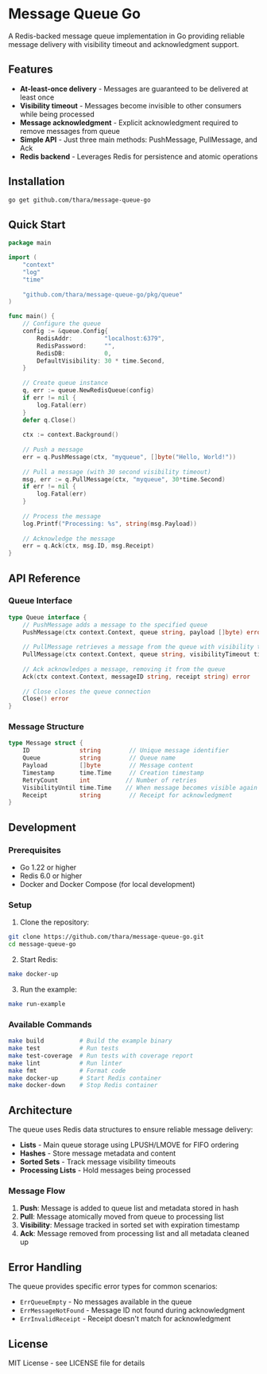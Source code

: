 # Message Queue Go

A Redis-backed message queue implementation in Go providing reliable message delivery with visibility timeout and acknowledgment support.

## Features

- **At-least-once delivery** - Messages are guaranteed to be delivered at least once
- **Visibility timeout** - Messages become invisible to other consumers while being processed
- **Message acknowledgment** - Explicit acknowledgment required to remove messages from queue
- **Simple API** - Just three main methods: PushMessage, PullMessage, and Ack
- **Redis backend** - Leverages Redis for persistence and atomic operations

## Installation

```bash
go get github.com/thara/message-queue-go
```

## Quick Start

```go
package main

import (
    "context"
    "log"
    "time"
    
    "github.com/thara/message-queue-go/pkg/queue"
)

func main() {
    // Configure the queue
    config := &queue.Config{
        RedisAddr:         "localhost:6379",
        RedisPassword:     "",
        RedisDB:           0,
        DefaultVisibility: 30 * time.Second,
    }
    
    // Create queue instance
    q, err := queue.NewRedisQueue(config)
    if err != nil {
        log.Fatal(err)
    }
    defer q.Close()
    
    ctx := context.Background()
    
    // Push a message
    err = q.PushMessage(ctx, "myqueue", []byte("Hello, World!"))
    
    // Pull a message (with 30 second visibility timeout)
    msg, err := q.PullMessage(ctx, "myqueue", 30*time.Second)
    if err != nil {
        log.Fatal(err)
    }
    
    // Process the message
    log.Printf("Processing: %s", string(msg.Payload))
    
    // Acknowledge the message
    err = q.Ack(ctx, msg.ID, msg.Receipt)
}
```

## API Reference

### Queue Interface

```go
type Queue interface {
    // PushMessage adds a message to the specified queue
    PushMessage(ctx context.Context, queue string, payload []byte) error
    
    // PullMessage retrieves a message from the queue with visibility timeout
    PullMessage(ctx context.Context, queue string, visibilityTimeout time.Duration) (*Message, error)
    
    // Ack acknowledges a message, removing it from the queue
    Ack(ctx context.Context, messageID string, receipt string) error
    
    // Close closes the queue connection
    Close() error
}
```

### Message Structure

```go
type Message struct {
    ID              string        // Unique message identifier
    Queue           string        // Queue name
    Payload         []byte        // Message content
    Timestamp       time.Time     // Creation timestamp
    RetryCount      int          // Number of retries
    VisibilityUntil time.Time    // When message becomes visible again
    Receipt         string        // Receipt for acknowledgment
}
```

## Development

### Prerequisites

- Go 1.22 or higher
- Redis 6.0 or higher
- Docker and Docker Compose (for local development)

### Setup

1. Clone the repository:
```bash
git clone https://github.com/thara/message-queue-go.git
cd message-queue-go
```

2. Start Redis:
```bash
make docker-up
```

3. Run the example:
```bash
make run-example
```

### Available Commands

```bash
make build          # Build the example binary
make test           # Run tests
make test-coverage  # Run tests with coverage report
make lint           # Run linter
make fmt            # Format code
make docker-up      # Start Redis container
make docker-down    # Stop Redis container
```

## Architecture

The queue uses Redis data structures to ensure reliable message delivery:

- **Lists** - Main queue storage using LPUSH/LMOVE for FIFO ordering
- **Hashes** - Store message metadata and content
- **Sorted Sets** - Track message visibility timeouts
- **Processing Lists** - Hold messages being processed

### Message Flow

1. **Push**: Message is added to queue list and metadata stored in hash
2. **Pull**: Message atomically moved from queue to processing list
3. **Visibility**: Message tracked in sorted set with expiration timestamp
4. **Ack**: Message removed from processing list and all metadata cleaned up

## Error Handling

The queue provides specific error types for common scenarios:

- `ErrQueueEmpty` - No messages available in the queue
- `ErrMessageNotFound` - Message ID not found during acknowledgment
- `ErrInvalidReceipt` - Receipt doesn't match for acknowledgment

## License

MIT License - see LICENSE file for details